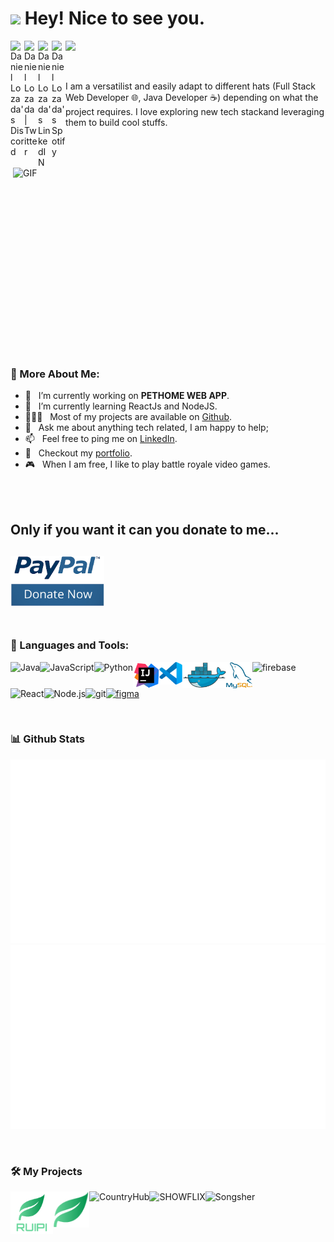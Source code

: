 <h1><img src="https://emojis.slackmojis.com/emojis/images/1531849430/4246/blob-sunglasses.gif?1531849430" width="30"/> Hey! Nice to see you.</h1>


<a href="https://discord.gg/E3QzBH2C" target="_blank">
  <img align="left" alt="Daniel Lozada's Discord" width="22px" src="https://raw.githubusercontent.com/peterthehan/peterthehan/master/assets/discord.svg" />
</a>
<a href="https://twitter.com/dflr10" target="_blank">
  <img align="left" alt="Daniel Lozada | Twitter" width="22px" src="https://raw.githubusercontent.com/peterthehan/peterthehan/master/assets/twitter.svg" />
</a>
<a href="https://www.linkedin.com/in/daniel-felipe-lozada-ramirez-28b239115/" target="_blank">
  <img align="left" alt="Daniel Lozada's LinkedIN" width="22px" src="https://raw.githubusercontent.com/peterthehan/peterthehan/master/assets/linkedin.svg" />
</a>
<a href="https://open.spotify.com/user/rhgr66eh3m8cm2hgh7wxz1f4v?si=-C63bbCfRPG23Q3nx1RddA&dl_branch=1" target="_blank">
  <img align="left" alt="Daniel Lozada's Spotify" width="22px" src="https://raw.githubusercontent.com/peterthehan/peterthehan/master/assets/spotify.svg" />
</a>

![](https://visitor-badge.glitch.me/badge?page_id=dflr10.dflr10)

<br />


I am a versatilist and easily adapt to different hats (Full Stack Web Developer 🌐, Java Developer ☕) depending on what the project requires. I love exploring new tech stackand leveraging them to build cool stuffs. 
<br/>
<br/>

  <img align="right" alt="GIF" src="https://github.com/abhisheknaiidu/abhisheknaiidu/blob/master/code.gif?raw=true" width="500" height="320" />
  <br/>
  
  
### 🧐 More About Me:

- 🔭 &nbsp; I’m currently working on **PETHOME WEB APP**.
- 🌱 &nbsp; I’m currently learning ReactJs and NodeJS. 
- 👨🏻‍💻 &nbsp; Most of my projects are available on [Github](https://github.com/dflr10?tab=repositories).
- 💬 &nbsp; Ask me about anything tech related, I am happy to help;
- 📫 &nbsp; Feel free to ping me on [LinkedIn](https://www.linkedin.com/in/daniel-felipe-lozada-ramirez-28b239115/).
- 📝 &nbsp; Checkout my [portfolio](https://dflr10.github.io/Portfolio-CV/).
- 🎮 &nbsp; When I am free, I like to play battle royale video games.

<br>
<br>
<h2>Only if you want it can you donate to me...<h2/>
<a href="https://paypal.me/donatetodaniellozada?locale.x=es_XC" target="_blank"><img src="./assets/paypal.png" alt="Buy Me A Coffee" width="150"></a>
<br>
<br>
  
### 🔨 Languages and Tools:
<a href="https://www.java.com" target="_blank"><img align="left" alt="Java" height ="42px" src="https://raw.githubusercontent.com/rahul-jha98/github_readme_icons/main/language_and_tools/square/java/java.svg"></a>
  
<a href="https://developer.mozilla.org/en-US/docs/Web/JavaScript" target="_blank"> <img align="left" alt="JavaScript" height ="42px"  src="https://raw.githubusercontent.com/rahul-jha98/github_readme_icons/main/language_and_tools/square/javascript/javascript.svg"></a>
  
<a href="https://www.python.org" target="_blank"><img align="left" alt="Python" height ="42px" src="https://raw.githubusercontent.com/rahul-jha98/github_readme_icons/main/language_and_tools/square/python/python.svg"></a>
  
<!-- <a href="https://www.php.net/" target="_blank"><img align="left" alt="PHP" height ="36px" src="./assets/php.png"></a> -->
  
<a href="https://www.jetbrains.com/es-es/idea/" target="_blank"><img align="left" alt="IntelliJ IDEA" height ="42px" src="./assets/intellij-idea.png"></a>
  
<a href="https://code.visualstudio.com/" target="_blank"><img align="left" alt="VS Code" height ="36px" src="./assets/vscode.png"></a>  
  
<a href="https://www.docker.com/" target="_blank"> <img align="left" alt="Docker" height ="42px" src="./assets/docker.png"></a>
  
<a href="https://www.mysql.com/" target="_blank"><img align="left" alt="MySQL" height ="42px" src="./assets/mysql.png"></a>
  
<a href="https://firebase.google.com/" target="_blank"> <img align="left" src="https://raw.githubusercontent.com/rahul-jha98/github_readme_icons/main/language_and_tools/square/firebase/firebase.svg" alt="firebase" height ="42px"/></a>

<a href="https://reactjs.org/" target="_blank"> <img align="left" alt="React" height ="42px" src="https://raw.githubusercontent.com/rahul-jha98/github_readme_icons/main/language_and_tools/square/react/react.svg"></a>
  
<a href="https://nodejs.org" target="_blank"><img align="left" alt="Node.js" height ="42px" src="https://raw.githubusercontent.com/rahul-jha98/github_readme_icons/main/language_and_tools/square/node/node.svg"></a>
  
<a href="https://git-scm.com/" target="_blank"> <img src="https://raw.githubusercontent.com/rahul-jha98/github_readme_icons/main/language_and_tools/square/git-scm/git-scm.svg" align="left" alt="git" height='42px'/> </a>
  
<a href="https://www.figma.com/" target="_blank"> <img src="https://raw.githubusercontent.com/rahul-jha98/github_readme_icons/main/language_and_tools/square/figma/figma.svg" alt="figma" height='42px'/> </a>

<br>


### 📊 Github Stats
<a href='https://github.com/dflr10/github-stats-transparent'>
  
![Stats Overview](https://github.com/dflr10/github-stats-transparent/blob/output/generated/overview.svg)
![Most Used Languages](https://github.com/dflr10/github-stats-transparent/blob/output/generated/languages.svg)

</a>

<br>

### 🛠️ My Projects
<a href="https://github.com/dflr10/RUIPI" target="_blank"> <img alt="RUIPI" src="./projects/ruipi.png" height="68" align="left"> </a>
<a href="https://github.com/dflr10/RUIPIWebapp" target="_blank"> <img alt="RUIPI Web App" src="./projects/ruipiweb.png" height="58" align="left"> </a>
<a href="https://github.com/dflr10/flags-react-project" target="_blank"> <img alt="CountryHub" src="./projects/CountryHub.ico" height="58" align="left"> </a>
<a href="https://github.com/dflr10/SHOWFLIX" target="_blank"> <img alt="SHOWFLIX" src="./projects/SHOWFLIX.ico"  height="58" align="left"> </a>
<a href="https://github.com/dflr10/Songcher" target="_blank"> <img alt="Songsher" src="./projects/Songsher.ico" height="58" align="left"> </a>
